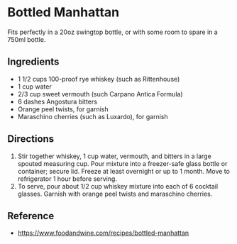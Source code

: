 # Bottled Manhattan

Fits perfectly in a 20oz swingtop bottle, or with some room to spare in a 750ml bottle.

## Ingredients

* 1 1/2 cups 100-proof rye whiskey (such as Rittenhouse)
* 1 cup water
* 2/3 cup sweet vermouth (such Carpano Antica Formula)
* 6 dashes Angostura bitters
* Orange peel twists, for garnish
* Maraschino cherries (such as Luxardo), for garnish

## Directions

1. Stir together whiskey, 1 cup water, vermouth, and bitters in a large spouted measuring cup. Pour mixture into a freezer-safe glass bottle or container; secure lid. Freeze at least overnight or up to 1 month. Move to refrigerator 1 hour before serving.
2. To serve, pour about 1/2 cup whiskey mixture into each of 6 cocktail glasses. Garnish with orange peel twists and maraschino cherries.

## Reference

* <https://www.foodandwine.com/recipes/bottled-manhattan>
